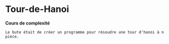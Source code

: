 # Tour-de-Hanoi
 
**Cours de complexité**

    Le bute était de créer un programme pour résoudre une tour d'hanoi à n pièce.
